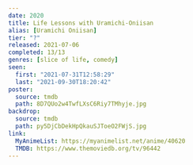 ```yaml
---
date: 2020
title: Life Lessons with Uramichi-Oniisan
alias: [Uramichi Oniisan]
tier: "?"
released: 2021-07-06
completed: 13/13
genres: [slice of life, comedy]
seen:
  first: "2021-07-31T12:58:29"
  last: "2021-09-30T18:20:42"
poster:
  source: tmdb
  path: 8D7QUo2w4TwfLXsC6Riy7TMhyje.jpg
backdrop:
  source: tmdb
  path: py5DjCbDekHpQkauSJToeO2FWjS.jpg
link:
  MyAnimeList: https://myanimelist.net/anime/40620
  TMDB: https://www.themoviedb.org/tv/96442
---
```

